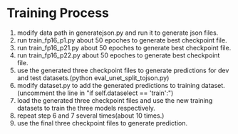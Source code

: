 # Training Process

1. modify data path in generatejson.py and run it to generate json files.
2. run train_fp16_p1.py about 50 epoches to generate best checkpoint file.
3. run train_fp16_p21.py about 50 epoches to generate best checkpoint file.
4. run train_fp16_p22.py about 50 epoches to generate best checkpoint file.
5. use the generated three checkpoint files to generate  predictions for dev and test datasets.(python eval_unet_split_tojson.py)
6. modify dataset.py to add the generated predictions to training dataset.(uncomment the line in "if self.dataselect == 'train':")
7. load the generated three checkpoint files and use the new training datasets to train the three models respectively.
8. repeat step 6 and 7 several times(about 10 times.)
9. use the final three checkpoint files to generate prediction.
